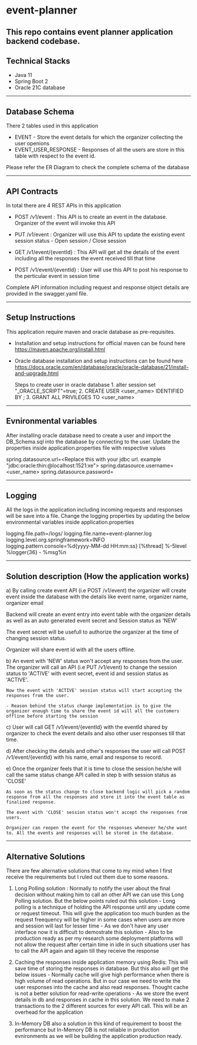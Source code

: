 # event-planner
This repo contains event planner application backend codebase.
----------------
Technical Stacks
----------------
- Java 11
- Spring Boot 2
- Oracle 21C database

----------------
Database Schema
----------------
There 2 tables used in this application
- EVENT - Store the event details for which the organizer collecting the user openions
- EVENT_USER_RESPONSE - Responses of all the users are store in this table with respect to the event id.

Please refer the ER Diagram to check the complete schema of the database

--------------
API Contracts
--------------
In total there are 4 REST APIs in this application

- POST <baseurl>/v1/event : This API is to create an event in the database. Organizer of the event will invoke this API

- PUT <baseurl>/v1/event : Organizer will use this API to update the existing event session status - Open session / Close session

- GET <baseurl>/v1/event/{eventId} : This API will get all the details of the event including all the responses the event received till that time

- POST <baseurl>/v1/event/{eventId} : User will use this API to post his response to the perticular event in session time

Complete API information including request and response object details are provided in the swagger.yaml file.

-------------------
Setup Instructions
-------------------
This application require maven and oracle database as pre-requisites.

- Installation and setup instructions for official maven can be found here https://maven.apache.org/install.html

- Oracle database installation and setup instructions can be found here https://docs.oracle.com/en/database/oracle/oracle-database/21/install-and-upgrade.html
	
	Steps to create user in oracle database
		1. alter session set "_ORACLE_SCRIPT"=true;
		2. CREATE USER <user_name> IDENTIFIED BY <password>;
		3. GRANT ALL PRIVILEGES TO <user_name>

-----------------------
Evnironmental variables
-----------------------
After installing oracle database need to create a user and import the DB_Schema.sql into the database by connecting to the user. Update the properties inside application.properties file with respective values 

spring.datasource.url=<Replace this with your jdbc url. example "jdbc:oracle:thin:@localhost:1521:xe">
spring.datasource.username=<user_name>
spring.datasource.password=<password>

--------
Logging
--------
All the logs in the application including incoming requests and responses will be save into a file. Change the logging properties by updating the below environmental variables inside application.properties

logging.file.path=/logs/
logging.file.name=event-planner.log
logging.level.org.springframework=INFO
logging.pattern.console=%d{yyyy-MM-dd HH:mm:ss} [%thread] %-5level %logger{36} - %msg%n

---------------------
Solution description (How the application works)
---------------------
 a) By calling create event API (i.e POST <baseurl>/v1/event) the organizer will create event inside the database with the details like event name, organizer name, organizer email
 
   Backend will create an event entry into event table with the organizer details as well as an auto generated event secret and Session status as 'NEW'
 
   The event secret will be usefull to authorize the organizer at the time of changing session status.
   
   Organizer will share event id with all the users offline.
   
 b) An event with 'NEW' status won't accept any responses from the user. The organizer will call an API (i.e PUT <baseurl>/v1/event) to change the session status to 'ACTIVE' with event secret, event id and session status as 'ACTIVE'.
	
	Now the event with 'ACTIVE' session status will start accepting the responses from the user.
	
	- Reason behind the status change implementation is to give the organizer enough time to share the event id will all the customers offline before starting the session
 
 c) User will call GET <baseurl>/v1/event/{eventId} with the eventId shared by organizer to check the event details and also other user responses till that time.
 
 d) After checking the details and other's responses the user will call POST <baseurl>/v1/event/{eventId} with his name, email and response to record.
 
 e) Once the organizer feels that it is time to close the session he/she will call the same status change API called in step b with session status as 'CLOSE'
 
	As soon as the status change to close backend logic will pick a random response from all the responses and store it into the event table as finalized response.
	
	The event with 'CLOSE' session status won't accept the responses from users.
	
	Organizer can reopen the event for the responses whenever he/she want to. All the events and responses will be stored in the database.

----------------------
Alternative Solutions	
----------------------
There are few alternative solutions that come to my mind when I first receive the requirements but I ruled out them due to some reasons.

1) Long Polling solution : Normally to notify the user about the final decision without making him to call an other API we can use this Long Polling solution. But the below points ruled out this solution
		- Long polling is a technique of holding the API response until any update come or request timeout. This will give the application too much burden as the request freequency will be higher in some cases when users are more and session will last for lesser time
		- As we don't have any user interface now it is difficult to demostrate this solution
		- Also to be production ready as per my research some deployment platforms will not allow the request after certain time in idle in such situations user has to call the API again and again till they receive the response
		
2) Caching the responses inside application memory using Redis: This will save time of storing the responses in database. But this also will get the below issues
		- Normally cache will give high performance when there is high volume of read operations. But in our case we need to write the user responses into the cache and also read responses. Thought cache is not a better solution for read-write operations
		- As we store the event details in db and responses in cache in this solution. We need to make 2 transactions to the 2 different sources for every API call. This will be an overhead for the application
		
3) In-Memory DB also a solution in this kind of requirement to boost the performance but In-Memory DB is not reliable in production evnironments as we will be building the application production ready.		
 
